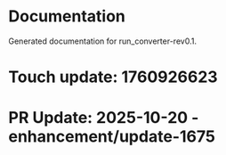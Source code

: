 # Documentation

Generated documentation for run_converter-rev0.1.

# Touch update: 1760926623

# PR Update: 2025-10-20 - enhancement/update-1675
